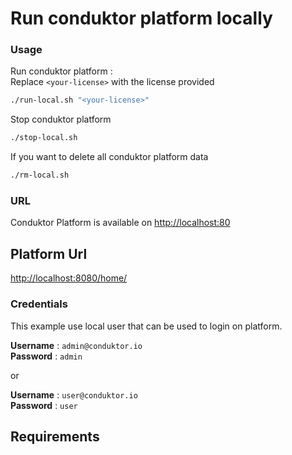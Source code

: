 # Run conduktor platform locally

### Usage

Run conduktor platform :    
Replace `<your-license>` with the license provided
```sh
./run-local.sh "<your-license>"
```

Stop conduktor platform
```sh
./stop-local.sh
```

If you want to delete all conduktor platform data
```sh
./rm-local.sh
```
### URL
Conduktor Platform is available on [http://localhost:80](http://localhost:80)

## Platform Url
[http://localhost:8080/home/](http://localhost:8080/home/)

### Credentials 
This example use local user that can be used to login on platform. 

**Username** : `admin@conduktor.io`    
**Password** : `admin` 

or 

**Username** : `user@conduktor.io`    
**Password** : `user` 

## Requirements
